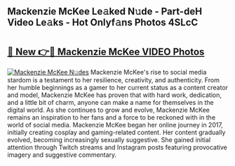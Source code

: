 ## Mackenzie McKee Le𝚊ked N𝚞de - Part-deH Video Le𝚊ks - Hot Onlyf𝚊ns Photos 4SLcC

# <h2><a href="http://ac42486.deff.icu/?id=Mackenzie+McKee">🔗 New 👉🔴 Mackenzie McKee VIDEO Photos</a></h2>

[![Mackenzie McKee N𝚞des](https://i.imgur.com/rIISA9y.gif)](http://ac42486.deff.icu/?id=Mackenzie+McKee)
Mackenzie McKee's rise to social media stardom is a testament to her resilience, creativity, and authenticity. From her humble beginnings as a gamer to her current status as a content creator and model, Mackenzie McKee has proven that with hard work, dedication, and a little bit of charm, anyone can make a name for themselves in the digital world. As she continues to grow and evolve, Mackenzie McKee remains an inspiration to her fans and a force to be reckoned with in the world of social media. Mackenzie McKee began her online journey in 2017, initially creating cosplay and gaming-related content. Her content gradually evolved, becoming increasingly sexually suggestive. She gained initial attention through Twitch streams and Instagram posts featuring provocative imagery and suggestive commentary.
